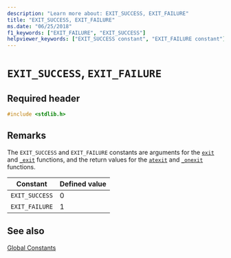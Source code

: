 ```yaml
---
description: "Learn more about: EXIT_SUCCESS, EXIT_FAILURE"
title: "EXIT_SUCCESS, EXIT_FAILURE"
ms.date: "06/25/2018"
f1_keywords: ["EXIT_FAILURE", "EXIT_SUCCESS"]
helpviewer_keywords: ["EXIT_SUCCESS constant", "EXIT_FAILURE constant"]
---
```

# `EXIT_SUCCESS`, `EXIT_FAILURE`

## Required header

```c
#include <stdlib.h>
```

## Remarks

The `EXIT_SUCCESS` and `EXIT_FAILURE` constants are arguments for the [`exit`](reference/exit-exit-exit.md) and [`_exit`](reference/exit-exit-exit.md) functions, and the return values for the [`atexit`](reference/atexit.md) and [`_onexit`](reference/onexit-onexit-m.md) functions.

|Constant|Defined value|
|-|-|
|`EXIT_SUCCESS`|0|
|`EXIT_FAILURE`|1|

## See also

[Global Constants](../c-runtime-library/global-constants.md)
